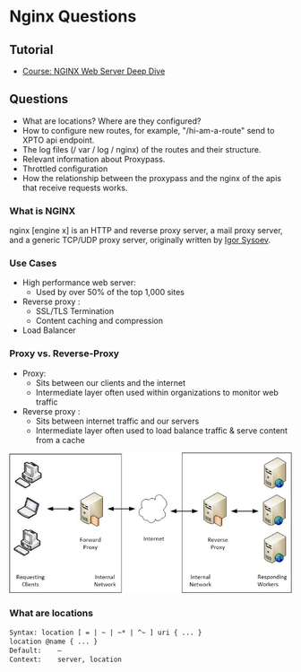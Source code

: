 # Nginx Questions

## Tutorial

* [Course: NGINX Web Server Deep Dive](https://linuxacademy.com/cp/modules/view/id/169)

## Questions

* What are locations? Where are they configured?
* How to configure new routes, for example, "/hi-am-a-route" send to XPTO api endpoint.
* The log files (/ var / log / nginx) of the routes and their structure.
* Relevant information about Proxypass.
* Throttled configuration
* How the relationship between the proxypass and the nginx of the apis that receive requests works.

### What is NGINX

nginx [engine x] is an HTTP and reverse proxy server, a mail proxy server, and a generic TCP/UDP proxy server, originally written by [Igor Sysoev](http://sysoev.ru/en/).

### Use Cases

* High performance web server:
  * Used by over 50% of the top 1,000 sites
* Reverse proxy :
  * SSL/TLS Termination
  * Content caching and compression
* Load Balancer

### Proxy vs. Reverse-Proxy

* Proxy:
  * Sits between our clients and the internet
  * Intermediate layer often used within organizations to monitor web traffic
* Reverse proxy :
  * Sits between internet traffic and our servers
  * Intermediate layer often used to load balance traffic & serve content from a cache

![IMAGE](img/proxy-reverse-proxy.png)

### What are locations

```nginx
Syntax:	location [ = | ~ | ~* | ^~ ] uri { ... }
location @name { ... }
Default:	—
Context:	server, location
```